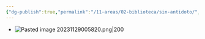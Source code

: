 ```yaml
---
{"dg-publish":true,"permalink":"/11-areas/02-biblioteca/sin-antidoto/","noteIcon":""}
---
```


- ![Pasted image 20231129005820.png|200](/img/user/02%20Image/Pasted%20image%2020231129005820.png)